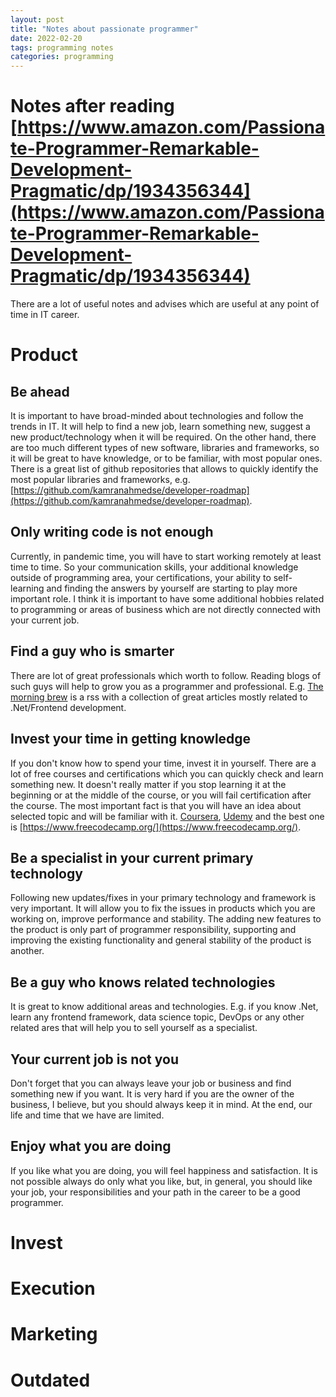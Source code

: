 ```yaml
---
layout: post
title: "Notes about passionate programmer"
date: 2022-02-20
tags: programming notes
categories: programming
---
```

# Notes after reading [https://www.amazon.com/Passionate-Programmer-Remarkable-Development-Pragmatic/dp/1934356344](https://www.amazon.com/Passionate-Programmer-Remarkable-Development-Pragmatic/dp/1934356344)

There are a lot of useful notes and advises which are useful at any point of time in IT career.

# Product

## Be ahead

It is important to have broad-minded about technologies and follow the trends in IT. It will help to find a new job, learn something new, suggest a new product/technology when it will be required. On the other hand, there are too much different types of new software, libraries and frameworks, so it will be great to have knowledge, or to be familiar, with most popular ones. There is a great list of github repositories that allows to quickly identify the most popular libraries and frameworks, e.g. [https://github.com/kamranahmedse/developer-roadmap](https://github.com/kamranahmedse/developer-roadmap).

## Only writing code is not enough 

Currently, in pandemic time, you will have to start working remotely at least time to time. So your communication skills, your additional knowledge outside of programming area, your certifications, your ability to self-learning and finding the answers by yourself are starting to play more important role. I think it is important to have some additional hobbies related to programming or areas of business which are not directly connected with your current job.

## Find a guy who is smarter

There are lot of great professionals which worth to follow. Reading blogs of such guys will help to grow you as a programmer and professional. E.g. [The morning brew](https://blog.cwa.me.uk/) is a rss with a collection of great articles mostly related to .Net/Frontend development.

## Invest your time in getting knowledge

If you don't know how to spend your time, invest it in yourself. There are a lot of free courses and certifications which you can quickly check and learn something new. It doesn't really matter if you stop learning it at the beginning or at the middle of the course, or you will fail certification after the course. The most important fact is that you will have an idea about selected topic and will be familiar with it. [Coursera](https://www.coursera.org/), [Udemy](https://www.udemy.com/) and the best one is [https://www.freecodecamp.org/](https://www.freecodecamp.org/).

## Be a specialist in your current primary technology

Following new updates/fixes in your primary technology and framework is very important. It will allow you to fix the issues in products which you are working on, improve performance and stability. The adding new features to the product is only part of programmer responsibility, supporting and improving the existing functionality and general stability of the product is another.

## Be a guy who knows related technologies

It is great to know additional areas and technologies. E.g. if you know .Net, learn any frontend framework, data science topic, DevOps or any other related ares that will help you to sell yourself as a specialist.

## Your current job is not you

Don't forget that you can always leave your job or business and find something new if you want. It is very hard if you are the owner of the business, I believe, but you should always keep it in mind. At the end, our life and time that we have are limited.

## Enjoy what you are doing

If you like what you are doing, you will feel happiness and satisfaction. It is not possible always do only what you like, but, in general, you should like your job, your responsibilities and your path in the career to be a good programmer.

# Invest

# Execution

# Marketing

# Outdated
